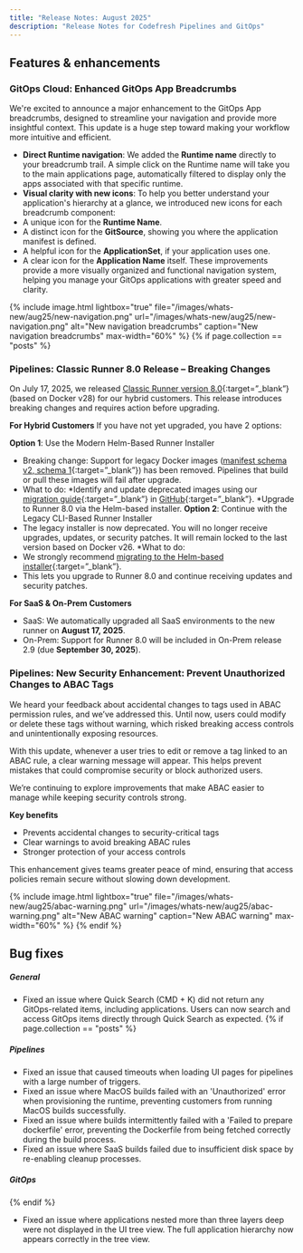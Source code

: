 ```yaml
---
title: "Release Notes: August 2025"
description: "Release Notes for Codefresh Pipelines and GitOps"
---
```

## Features & enhancements
### GitOps Cloud: Enhanced GitOps App Breadcrumbs
We're excited to announce a major enhancement to the GitOps App breadcrumbs, designed to streamline your navigation and provide more insightful context. This update is a huge step toward making your workflow more intuitive and efficient.
* **Direct Runtime navigation**: We added the **Runtime name** directly to your breadcrumb trail. A simple click on the Runtime name will take you to the main applications page, automatically filtered to display only the apps associated with that specific runtime.
* **Visual clarity with new icons**: To help you better understand your application's hierarchy at a glance, we introduced new icons for each breadcrumb component:
* A unique icon for the **Runtime Name**.
* A distinct icon for the **GitSource**, showing you where the application manifest is defined.
* A helpful icon for the **ApplicationSet**, if your application uses one.
* A clear icon for the **Application Name** itself.
These improvements provide a more visually organized and functional navigation system, helping you manage your GitOps applications with greater speed and clarity.

 {% include 
   image.html 
   lightbox="true" 
   file="/images/whats-new/aug25/new-navigation.png" 
   url="/images/whats-new/aug25/new-navigation.png" 
   alt="New navigation breadcrumbs" 
   caption="New navigation breadcrumbs" 
   max-width="60%" 
   %}
{% if page.collection == "posts" %}

### Pipelines: Classic Runner 8.0 Release – Breaking Changes

On July 17, 2025, we released [Classic Runner version 8.0](https://artifacthub.io/packages/helm/codefresh-runner/cf-runtime/8.2.0#to-8-2-x){:target=”\_blank”} (based on Docker v28) for our hybrid customers. This release introduces breaking changes and requires action before upgrading.


**For Hybrid Customers**
If you have not yet upgraded, you have 2 options:


**Option 1**: Use the Modern Helm-Based Runner Installer
* Breaking change: Support for legacy Docker images ([manifest schema v2, schema 1](https://docs.docker.com/engine/deprecated/?utm_source=beamer&utm_medium=sidebar&utm_campaign=Hybrid-Customers-Classic-Runner-80-Is-Here-Action-Required&utm_content=textlink#pushing-and-pulling-with-image-manifest-v2-schema-1){:target=”\_blank”}) has been removed. Pipelines that build or pull these images will fail after upgrade.
* What to do:
*Identify and update deprecated images using our [migration guide](https://codefresh.io/docs/docs/kb/articles/upgrade-deprecated-docker-images/?utm_source=beamer&utm_medium=sidebar&utm_campaign=Hybrid-Customers-Classic-Runner-80-Is-Here-Action-Required&utm_content=textlink){:target=”\_blank”} in [GitHub](https://github.com/codefresh-io/venona/tree/main/charts/cf-runtime#migrating-from-cli-based-installation-to-helm-chart){:target=”\_blank”}.
*Upgrade to Runner 8.0 via the Helm-based installer.
**Option 2**: Continue with the Legacy CLI-Based Runner Installer
* The legacy installer is now deprecated. You will no longer receive upgrades, updates, or security patches. It will remain locked to the last version based on Docker v26.
*What to do:
* We strongly recommend [migrating to the Helm-based installer](https://codefresh.io/docs/docs/installation/runner/install-codefresh-runner/){:target=”\_blank”}.
* This lets you upgrade to Runner 8.0 and continue receiving updates and security patches.

**For SaaS & On-Prem Customers**
* SaaS: We automatically upgraded all SaaS environments to the new runner on **August 17, 2025**.
* On-Prem: Support for Runner 8.0 will be included in On-Prem release 2.9 (due **September 30, 2025**).


### Pipelines: New Security Enhancement: Prevent Unauthorized Changes to ABAC Tags
 
We heard your feedback about accidental changes to tags used in ABAC permission rules, and we’ve addressed this. Until now, users could modify or delete these tags without warning, which risked breaking access controls and unintentionally exposing resources.

With this update, whenever a user tries to edit or remove a tag linked to an ABAC rule, a clear warning message will appear. This helps prevent mistakes that could compromise security or block authorized users.

We’re continuing to explore improvements that make ABAC easier to manage while keeping security controls strong.

**Key benefits**
* Prevents accidental changes to security-critical tags  
* Clear warnings to avoid breaking ABAC rules 
* Stronger protection of your access controls

This enhancement gives teams greater peace of mind, ensuring that access policies remain secure without slowing down development.

 {% include 
   image.html 
   lightbox="true" 
   file="/images/whats-new/aug25/abac-warning.png" 
   url="/images/whats-new/aug25/abac-warning.png" 
   alt="New ABAC warning" 
   caption="New ABAC warning" 
   max-width="60%" 
   %}
{% endif %}

## Bug fixes
##### General
* Fixed an issue where Quick Search (CMD + K) did not return any GitOps-related items, including applications. Users can now search and access GitOps items directly through Quick Search as expected.
{% if page.collection == "posts" %}
##### Pipelines
* Fixed an issue that caused timeouts when loading UI pages for pipelines with a large number of triggers.
* Fixed an issue where MacOS builds failed with an 'Unauthorized' error when provisioning the runtime, preventing customers from running MacOS builds successfully.
* Fixed an issue where builds intermittently failed with a 'Failed to prepare dockerfile' error, preventing the Dockerfile from being fetched correctly during the build process.
* Fixed an issue where SaaS builds failed due to insufficient disk space by re-enabling cleanup processes.

##### GitOps
{% endif %}
* Fixed an issue where applications nested more than three layers deep were not displayed in the UI tree view. The full application hierarchy now appears correctly in the tree view.
